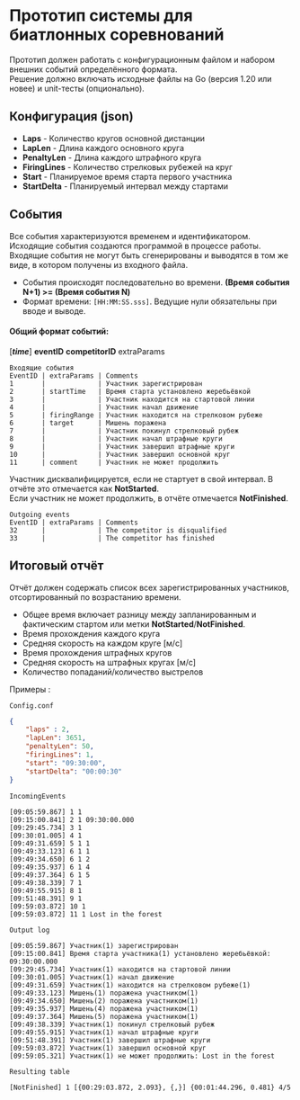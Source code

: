 # Прототип системы для биатлонных соревнований
Прототип должен работать с конфигурационным файлом и набором внешних событий определённого формата.  
Решение должно включать исходные файлы на Go (версия 1.20 или новее) и unit-тесты (опционально).

## Конфигурация (json)

- **Laps**        - Количество кругов основной дистанции
- **LapLen**      - Длина каждого основного круга
- **PenaltyLen**  - Длина каждого штрафного круга
- **FiringLines** - Количество стрелковых рубежей на круг
- **Start**       - Планируемое время старта первого участника
- **StartDelta**  - Планируемый интервал между стартами

## События
Все события характеризуются временем и идентификатором. Исходящие события создаются программой в процессе работы. Входящие события не могут быть сгенерированы и выводятся в том же виде, в котором получены из входного файла.

- События происходят последовательно во времени. **(Время события N+1) >= (Время события N)**
- Формат времени: `[HH:MM:SS.sss]`. Ведущие нули обязательны при вводе и выводе.

#### Общий формат событий:
[***time***] **eventID** **competitorID** extraParams

```
Входящие события
EventID | extraParams | Comments
1       |             | Участник зарегистрирован
2       | startTime   | Время старта установлено жеребьёвкой
3       |             | Участник находится на стартовой линии
4       |             | Участник начал движение
5       | firingRange | Участник находится на стрелковом рубеже
6       | target      | Мишень поражена
7       |             | Участник покинул стрелковый рубеж
8       |             | Участник начал штрафные круги
9       |             | Участник завершил штрафные круги
10      |             | Участник завершил основной круг
11      | comment     | Участник не может продолжить
```

Участник дисквалифицируется, если не стартует в свой интервал. В отчёте это отмечается как **NotStarted**.  
Если участник не может продолжить, в отчёте отмечается **NotFinished**.


```
Outgoing events
EventID | extraParams | Comments
32      |             | The competitor is disqualified
33      |             | The competitor has finished
```

## Итоговый отчёт
Отчёт должен содержать список всех зарегистрированных участников, отсортированный по возрастанию времени.
- Общее время включает разницу между запланированным и фактическим стартом или метки **NotStarted**/**NotFinished**.
- Время прохождения каждого круга
- Средняя скорость на каждом круге [м/с]
- Время прохождения штрафных кругов
- Средняя скорость на штрафных кругах [м/с]
- Количество попаданий/количество выстрелов

Примеры :

`Config.conf`
```json
{
    "laps" : 2,
    "lapLen": 3651,
    "penaltyLen": 50,
    "firingLines": 1,
    "start": "09:30:00",
    "startDelta": "00:00:30"
}
```

`IncomingEvents`

```
[09:05:59.867] 1 1
[09:15:00.841] 2 1 09:30:00.000
[09:29:45.734] 3 1
[09:30:01.005] 4 1
[09:49:31.659] 5 1 1
[09:49:33.123] 6 1 1
[09:49:34.650] 6 1 2
[09:49:35.937] 6 1 4
[09:49:37.364] 6 1 5
[09:49:38.339] 7 1
[09:49:55.915] 8 1
[09:51:48.391] 9 1
[09:59:03.872] 10 1
[09:59:03.872] 11 1 Lost in the forest

```

`Output log`
```
[09:05:59.867] Участник(1) зарегистрирован  
[09:15:00.841] Время старта участника(1) установлено жеребьёвкой: 09:30:00.000  
[09:29:45.734] Участник(1) находится на стартовой линии  
[09:30:01.005] Участник(1) начал движение  
[09:49:31.659] Участник(1) находится на стрелковом рубеже(1)  
[09:49:33.123] Мишень(1) поражена участником(1)  
[09:49:34.650] Мишень(2) поражена участником(1)  
[09:49:35.937] Мишень(4) поражена участником(1)  
[09:49:37.364] Мишень(5) поражена участником(1)  
[09:49:38.339] Участник(1) покинул стрелковый рубеж  
[09:49:55.915] Участник(1) начал штрафные круги  
[09:51:48.391] Участник(1) завершил штрафные круги  
[09:59:03.872] Участник(1) завершил основной круг  
[09:59:05.321] Участник(1) не может продолжить: Lost in the forest 
```

`Resulting table`
```
[NotFinished] 1 [{00:29:03.872, 2.093}, {,}] {00:01:44.296, 0.481} 4/5
```